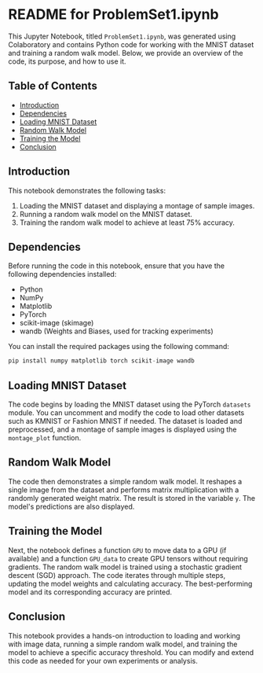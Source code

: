 # README for ProblemSet1.ipynb

This Jupyter Notebook, titled `ProblemSet1.ipynb`, was generated using Colaboratory and contains Python code for working with the MNIST dataset and training a random walk model. Below, we provide an overview of the code, its purpose, and how to use it.

## Table of Contents
- [Introduction](#introduction)
- [Dependencies](#dependencies)
- [Loading MNIST Dataset](#loading-mnist-dataset)
- [Random Walk Model](#random-walk-model)
- [Training the Model](#training-the-model)
- [Conclusion](#conclusion)

## Introduction<a name="introduction"></a>
This notebook demonstrates the following tasks:
1. Loading the MNIST dataset and displaying a montage of sample images.
2. Running a random walk model on the MNIST dataset.
3. Training the random walk model to achieve at least 75% accuracy.

## Dependencies<a name="dependencies"></a>
Before running the code in this notebook, ensure that you have the following dependencies installed:
- Python
- NumPy
- Matplotlib
- PyTorch
- scikit-image (skimage)
- wandb (Weights and Biases, used for tracking experiments)

You can install the required packages using the following command:
```python
pip install numpy matplotlib torch scikit-image wandb
```

## Loading MNIST Dataset<a name="loading-mnist-dataset"></a>
The code begins by loading the MNIST dataset using the PyTorch `datasets` module. You can uncomment and modify the code to load other datasets such as KMNIST or Fashion MNIST if needed. The dataset is loaded and preprocessed, and a montage of sample images is displayed using the `montage_plot` function.

## Random Walk Model<a name="random-walk-model"></a>
The code then demonstrates a simple random walk model. It reshapes a single image from the dataset and performs matrix multiplication with a randomly generated weight matrix. The result is stored in the variable `y`. The model's predictions are also displayed.

## Training the Model<a name="training-the-model"></a>
Next, the notebook defines a function `GPU` to move data to a GPU (if available) and a function `GPU_data` to create GPU tensors without requiring gradients. The random walk model is trained using a stochastic gradient descent (SGD) approach. The code iterates through multiple steps, updating the model weights and calculating accuracy. The best-performing model and its corresponding accuracy are printed.

## Conclusion<a name="conclusion"></a>
This notebook provides a hands-on introduction to loading and working with image data, running a simple random walk model, and training the model to achieve a specific accuracy threshold. You can modify and extend this code as needed for your own experiments or analysis.
